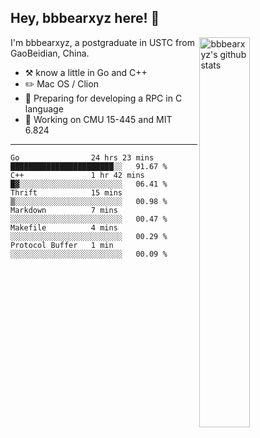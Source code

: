 ## Hey, bbbearxyz here! :wave:

<img align="right" alt="bbbearxyz's github stats" width="40%" src="https://github-readme-stats.vercel.app/api?username=bbbearxyz&show_icons=true">

I'm bbbearxyz, a postgraduate in USTC from GaoBeidian, China.

-   :hammer_and_pick:    know a little in Go and C++
-   :pencil2: Mac OS / Clion
-   :seedling: Preparing for developing a RPC in C language 
-   :thinking: Working on CMU 15-445 and MIT 6.824
---
<!--START_SECTION:waka-->

```text
Go                24 hrs 23 mins  ███████████████████████░░   91.67 %
C++               1 hr 42 mins    █▓░░░░░░░░░░░░░░░░░░░░░░░   06.41 %
Thrift            15 mins         ▒░░░░░░░░░░░░░░░░░░░░░░░░   00.98 %
Markdown          7 mins          ░░░░░░░░░░░░░░░░░░░░░░░░░   00.47 %
Makefile          4 mins          ░░░░░░░░░░░░░░░░░░░░░░░░░   00.29 %
Protocol Buffer   1 min           ░░░░░░░░░░░░░░░░░░░░░░░░░   00.09 %
```

<!--END_SECTION:waka-->
